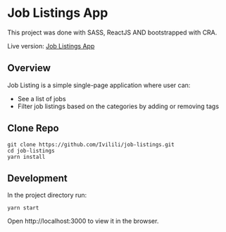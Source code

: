 # Job Listings App

This project was done with SASS, ReactJS AND bootstrapped with CRA.

Live version: [Job Listings App](https://listingjobs.netlify.app/)

## Overview

Job Listing is a simple single-page application where user can:

* See a list of jobs
* Filter job listings based on the categories by adding or removing tags

## Clone Repo

```
git clone https://github.com/Ivilili/job-listings.git
cd job-listings
yarn install
```

## Development

In the project directory run:

 `yarn start`
 
Open http://localhost:3000 to view it in the browser.

